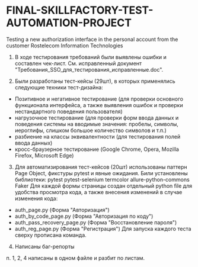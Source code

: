 # FINAL-SKILLFACTORY-TEST-AUTOMATION-PROJECT
Testing a new authorization interface in the personal account from the customer Rostelecom Information Technologies

1. В ходе тестирования требований были выявлены ошибки и составлен чек-лист. См. исправленный документ "Требования_SSO_для_тестирования_исправленные.doc".

2. Были разработаны тест-кейсы (29шт), в которых применялись следующие техники тест-дизайна: 
- Позитивное и негативное тестирование (для проверки основного функционала интерфейса, а также выявления ошибок и проверки нестандартного поведения пользователя)
- нагрузочное тестирование (для проверки форм ввода данных и поведения системы на вводимые значения: пробелы, символы, иероглифы, слишком большое количество символов и т.п.)
- разбиение на классы эквивалентности (для тестирования полей ввода данных)
- кросс-браузерное тестирование (Google Chrome, Opera, Mozilla Firefox, Microsoft Edge)

3. Для автоматизирования тест-кейсов (20шт) использованы паттерн Page Object, фикстуры pytest и явные ожидания. 
Били установлены библиотеки: 
pytest
pytest-selenium
termcolor
allure-python-commons
Faker
Для каждой формы страницы создан отдельный python file для удобства просмотра кода, а также внесения изменений в случае изменения кода:
- auth_page.py (Форма "Авторизация")
- auth_by_code_page.py (Форма "Авторизация по коду")
- auth_pass_recovery_page.py (Форма "Восстановление пароля")
- auth_reg_page.py (Форма "Регистрация")
Для запуска каждого теста сверху прописана команда.

4. Написаны баг-репорты

п. 1, 2, 4 написаны в одном файле и разбит по листам.
